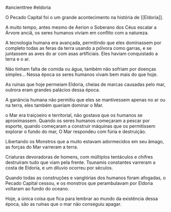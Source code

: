 #ancienttree #eldoria 

O Pecado Capital foi o um grande acontecimento na história de [[Eldoria]]. 

A muito tempo, antes mesmo de Aerion o Soberano dos Céus escalar a Árvore anciã, 
os seres humanos viviam em conflito com a natureza. 

A tecnologia humana era avançada, permitindo que eles dominassem por completo todas as feras da terra usando a pólvora como garras, e se juntassem as aves do ar com asas artificiais. Eles haviam conquistado a terra e o ar.

Não tinham falta de comida ou água, também não sofriam por doenças simples... Nessa época os seres humanos vivam bem mais do que hoje.

As ruínas que hoje permeiam Eldoria, cheias de marcas causadas pelo mar, outrora eram grandes palácios dessa época. 

A ganância humana não permitiu que eles se mantivessem apenas no ar ou na terra, eles também queriam dominar o Mar.

o Mar era traiçoeiro e territorial, não gostava que os humanos se aproximassem. Quando os seres humanos começaram a pescar por esporte, quando começaram a construir máquinas que os permitissem explorar o fundo do mar, O Mar respondeu com fúria e destruição.

Libertando os Monstros que a muito estavam adormecidos em seu âmago, as forças do Mar varreram a terra. 

Criaturas devoradoras de homens, com múltiplos tentáculos e chifres destruíram tudo que viam pela frente. Tsunamis constantes varreram a costa de Eldoria, e um diluvio ocorreu por séculos. 

Quando todas as construções e vanglórias dos humanos foram afogadas, o Pecado Capital cessou, e os monstros que perambulavam por Eldoria voltaram ao fundo do oceano. 

Hoje, a única coisa que fica para lembrar ao mundo da existência dessa época, são as ruínas que o mar não conseguiu apagar.




